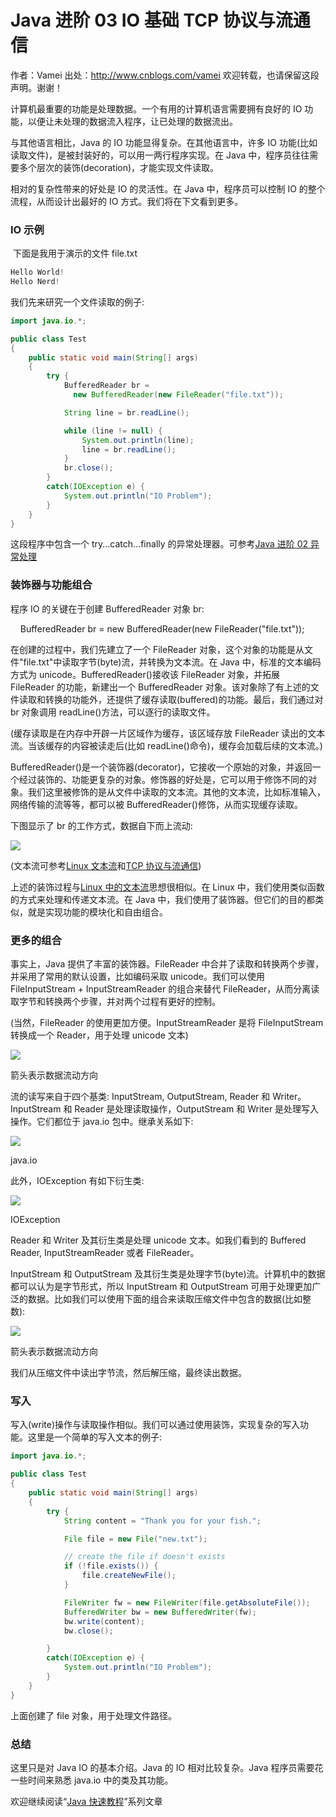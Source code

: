 # Java 进阶 03 IO 基础 TCP 协议与流通信

作者：Vamei 出处：http://www.cnblogs.com/vamei 欢迎转载，也请保留这段声明。谢谢！

计算机最重要的功能是处理数据。一个有用的计算机语言需要拥有良好的 IO 功能，以便让未处理的数据流入程序，让已处理的数据流出。

与其他语言相比，Java 的 IO 功能显得复杂。在其他语言中，许多 IO 功能(比如读取文件)，是被封装好的，可以用一两行程序实现。在 Java 中，程序员往往需要多个层次的装饰(decoration)，才能实现文件读取。

相对的复杂性带来的好处是 IO 的灵活性。在 Java 中，程序员可以控制 IO 的整个流程，从而设计出最好的 IO 方式。我们将在下文看到更多。

### IO 示例

 下面是我用于演示的文件 file.txt

```java
Hello World!
Hello Nerd!
```

我们先来研究一个文件读取的例子:

```java
import java.io.*;

public class Test
{
    public static void main(String[] args)
    {
        try {
            BufferedReader br =
              new BufferedReader(new FileReader("file.txt")); 

            String line = br.readLine();

            while (line != null) {
                System.out.println(line);
                line = br.readLine();
            }
            br.close();
        }
        catch(IOException e) {
            System.out.println("IO Problem");
        }
    }
}
```

这段程序中包含一个 try...catch...finally 的异常处理器。可参考[Java 进阶 02 异常处理](http://www.cnblogs.com/vamei/archive/2013/04/09/3000894.html)

### 装饰器与功能组合

程序 IO 的关键在于创建 BufferedReader 对象 br:

    BufferedReader br = new BufferedReader(new FileReader("file.txt"));

在创建的过程中，我们先建立了一个 FileReader 对象，这个对象的功能是从文件"file.txt"中读取字节(byte)流，并转换为文本流。在 Java 中，标准的文本编码方式为 unicode。BufferedReader()接收该 FileReader 对象，并拓展 FileReader 的功能，新建出一个 BufferedReader 对象。该对象除了有上述的文件读取和转换的功能外，还提供了缓存读取(buffered)的功能。最后，我们通过对 br 对象调用 readLine()方法，可以逐行的读取文件。

(缓存读取是在内存中开辟一片区域作为缓存，该区域存放 FileReader 读出的文本流。当该缓存的内容被读走后(比如 readLine()命令)，缓存会加载后续的文本流。)

BufferedReader()是一个装饰器(decorator)，它接收一个原始的对象，并返回一个经过装饰的、功能更复杂的对象。修饰器的好处是，它可以用于修饰不同的对象。我们这里被修饰的是从文件中读取的文本流。其他的文本流，比如标准输入，网络传输的流等等，都可以被 BufferedReader()修饰，从而实现缓存读取。

下图显示了 br 的工作方式，数据自下而上流动:

![](img/406a875bc037659a005ef83c4f65063c.jpg)

(文本流可参考[Linux 文本流](http://www.cnblogs.com/vamei/archive/2012/09/14/2683756.html)和[TCP 协议与流通信](http://www.cnblogs.com/vamei/archive/2012/12/08/2805252.html))

上述的装饰过程与[Linux 中的文本流](http://www.cnblogs.com/vamei/archive/2012/09/14/2683756.html)思想很相似。在 Linux 中，我们使用类似函数的方式来处理和传递文本流。在 Java 中，我们使用了装饰器。但它们的目的都类似，就是实现功能的模块化和自由组合。

### 更多的组合

事实上，Java 提供了丰富的装饰器。FileReader 中合并了读取和转换两个步骤，并采用了常用的默认设置，比如编码采取 unicode。我们可以使用 FileInputStream + InputStreamReader 的组合来替代 FileReader，从而分离读取字节和转换两个步骤，并对两个过程有更好的控制。

(当然，FileReader 的使用更加方便。InputStreamReader 是将 FileInputStream 转换成一个 Reader，用于处理 unicode 文本)

![](img/c105e18857c5fbef690593bd3ad7dab1.jpg)

箭头表示数据流动方向

流的读写来自于四个基类: InputStream, OutputStream, Reader 和 Writer。InputStream 和 Reader 是处理读取操作，OutputStream 和 Writer 是处理写入操作。它们都位于 java.io 包中。继承关系如下:

![](img/d496b81373b8b06819f2f834e1ef7dee.jpg)

java.io

此外，IOException 有如下衍生类:

![](img/80d085d22c4fb80a2e8743b11f09f27b.jpg)

IOException

Reader 和 Writer 及其衍生类是处理 unicode 文本。如我们看到的 Buffered Reader, InputStreamReader 或者 FileReader。

InputStream 和 OutputStream 及其衍生类是处理字节(byte)流。计算机中的数据都可以认为是字节形式，所以 InputStream 和 OutputStream 可用于处理更加广泛的数据。比如我们可以使用下面的组合来读取压缩文件中包含的数据(比如整数):

![](img/5dfde575f7a58efde4b2b28cd663b67f.jpg)

箭头表示数据流动方向

我们从压缩文件中读出字节流，然后解压缩，最终读出数据。

### 写入

写入(write)操作与读取操作相似。我们可以通过使用装饰，实现复杂的写入功能。这里是一个简单的写入文本的例子:

```java
import java.io.*;

public class Test
{
    public static void main(String[] args)
    {
        try {
            String content = "Thank you for your fish.";

            File file = new File("new.txt");

            // create the file if doesn't exists
            if (!file.exists()) {
                file.createNewFile();
            }

            FileWriter fw = new FileWriter(file.getAbsoluteFile());
            BufferedWriter bw = new BufferedWriter(fw);
            bw.write(content);
            bw.close();

        }
        catch(IOException e) {
            System.out.println("IO Problem");
        }
    }
}
```

上面创建了 file 对象，用于处理文件路径。

### 总结

这里只是对 Java IO 的基本介绍。Java 的 IO 相对比较复杂。Java 程序员需要花一些时间来熟悉 java.io 中的类及其功能。

欢迎继续阅读“[Java 快速教程](http://www.cnblogs.com/vamei/archive/2013/03/31/2991531.html)”系列文章